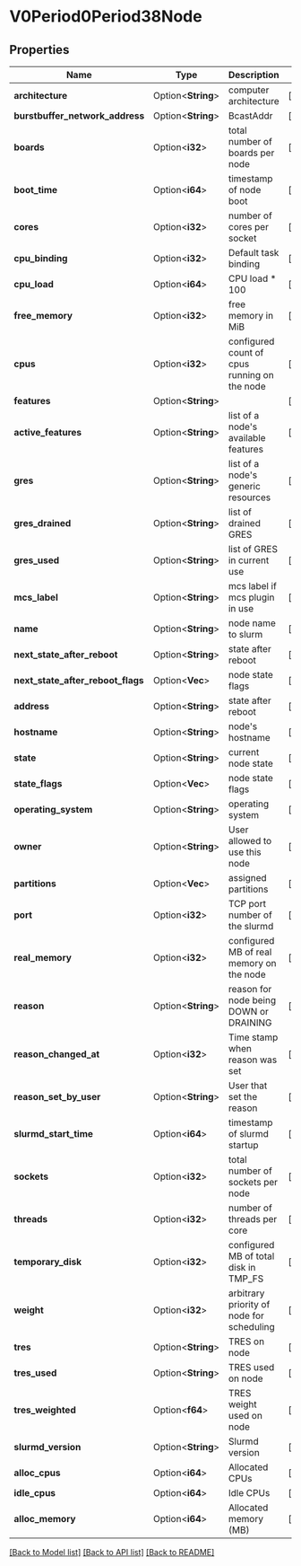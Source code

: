 # V0Period0Period38Node

## Properties

Name | Type | Description | Notes
------------ | ------------- | ------------- | -------------
**architecture** | Option<**String**> | computer architecture | [optional]
**burstbuffer_network_address** | Option<**String**> | BcastAddr | [optional]
**boards** | Option<**i32**> | total number of boards per node | [optional]
**boot_time** | Option<**i64**> | timestamp of node boot | [optional]
**cores** | Option<**i32**> | number of cores per socket | [optional]
**cpu_binding** | Option<**i32**> | Default task binding | [optional]
**cpu_load** | Option<**i64**> | CPU load * 100 | [optional]
**free_memory** | Option<**i32**> | free memory in MiB | [optional]
**cpus** | Option<**i32**> | configured count of cpus running on the node | [optional]
**features** | Option<**String**> |  | [optional]
**active_features** | Option<**String**> | list of a node's available features | [optional]
**gres** | Option<**String**> | list of a node's generic resources | [optional]
**gres_drained** | Option<**String**> | list of drained GRES | [optional]
**gres_used** | Option<**String**> | list of GRES in current use | [optional]
**mcs_label** | Option<**String**> | mcs label if mcs plugin in use | [optional]
**name** | Option<**String**> | node name to slurm | [optional]
**next_state_after_reboot** | Option<**String**> | state after reboot | [optional]
**next_state_after_reboot_flags** | Option<**Vec<String>**> | node state flags | [optional]
**address** | Option<**String**> | state after reboot | [optional]
**hostname** | Option<**String**> | node's hostname | [optional]
**state** | Option<**String**> | current node state | [optional]
**state_flags** | Option<**Vec<String>**> | node state flags | [optional]
**operating_system** | Option<**String**> | operating system | [optional]
**owner** | Option<**String**> | User allowed to use this node | [optional]
**partitions** | Option<**Vec<String>**> | assigned partitions | [optional]
**port** | Option<**i32**> | TCP port number of the slurmd | [optional]
**real_memory** | Option<**i32**> | configured MB of real memory on the node | [optional]
**reason** | Option<**String**> | reason for node being DOWN or DRAINING | [optional]
**reason_changed_at** | Option<**i32**> | Time stamp when reason was set | [optional]
**reason_set_by_user** | Option<**String**> | User that set the reason | [optional]
**slurmd_start_time** | Option<**i64**> | timestamp of slurmd startup | [optional]
**sockets** | Option<**i32**> | total number of sockets per node | [optional]
**threads** | Option<**i32**> | number of threads per core | [optional]
**temporary_disk** | Option<**i32**> | configured MB of total disk in TMP_FS | [optional]
**weight** | Option<**i32**> | arbitrary priority of node for scheduling | [optional]
**tres** | Option<**String**> | TRES on node | [optional]
**tres_used** | Option<**String**> | TRES used on node | [optional]
**tres_weighted** | Option<**f64**> | TRES weight used on node | [optional]
**slurmd_version** | Option<**String**> | Slurmd version | [optional]
**alloc_cpus** | Option<**i64**> | Allocated CPUs | [optional]
**idle_cpus** | Option<**i64**> | Idle CPUs | [optional]
**alloc_memory** | Option<**i64**> | Allocated memory (MB) | [optional]

[[Back to Model list]](../README.md#documentation-for-models) [[Back to API list]](../README.md#documentation-for-api-endpoints) [[Back to README]](../README.md)


